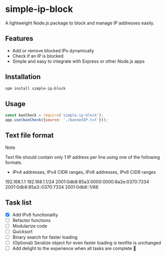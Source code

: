 # simple-ip-block

A lightweight Node.js package to block and manage IP addresses easily.

## Features

- Add or remove blocked IPs dynamically
- Check if an IP is blocked
- Simple and easy to integrate with Express or other Node.js apps

## Installation

```bash
npm install simple-ip-block
```
## Usage

```javascript
const banCheck = require('simple-ip-block');
app.use(banCheck({source: './bannedIP.txt'}));
```

## Text file format
> [!NOTE]
> Text file should contain only 1 IP address per line using one of the following formats.
- IPv4 addresses, IPv4 CIDR ranges, IPv6 addresses, IPv6 CIDR ranges

192.168.1.1
192.168.1.1/24
2001:0db8:85a3:0000:0000:8a2e:0370:7334
2001:0db8:85a3::0370:7334
2001:0db8::1/66


## Task list
- [x] Add IPv6 functionality
- [ ] Refactor functions
- [ ] Modularize code
- [ ] Quicksort
- [ ] Binary search for faster loading
- [ ] \(Optional) Seralize object for even faster loading is textfile is unchanged
- [ ] Add delight to the experience when all tasks are complete :tada: